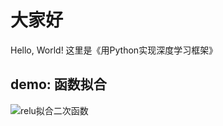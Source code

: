 # 大家好
Hello, World!
这里是《用Python实现深度学习框架》
## demo: 函数拟合
![relu拟合二次函数](https://user-images.githubusercontent.com/109209050/236624059-2860ad97-06b6-4d61-9b98-4453e244b9fe.gif)
